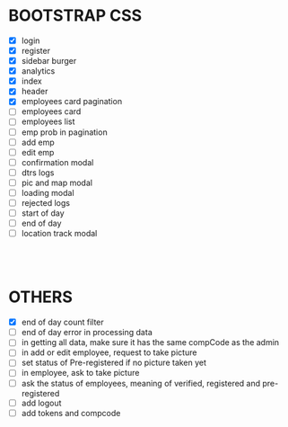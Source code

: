 # BOOTSTRAP CSS

- [x] login
- [x] register
- [x] sidebar burger
- [x] analytics
- [x] index
- [x] header
- [x] employees card pagination
- [ ] employees card
- [ ] employees list
- [ ] emp prob in pagination
- [ ] add emp
- [ ] edit emp
- [ ] confirmation modal
- [ ] dtrs logs
- [ ] pic and map modal
- [ ] loading modal
- [ ] rejected logs
- [ ] start of day
- [ ] end of day
- [ ] location track modal

<BR>

<BR>

# OTHERS
- [x] end of day count filter
- [ ] end of day error in processing data
- [ ] in getting all data, make sure it has the same compCode as the admin
- [ ] in add or edit employee, request to take picture
- [ ] set status of Pre-registered if no picture taken yet
- [ ] in employee, ask to take picture 
- [ ] ask the status of employees, meaning of verified, registered and pre-registered
- [ ] add logout
- [ ] add tokens and compcode